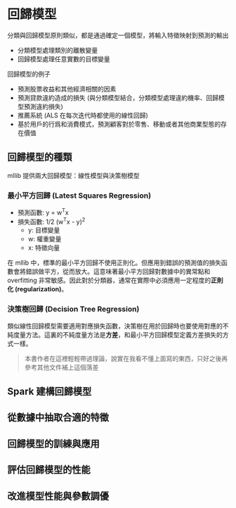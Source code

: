 # 回歸模型

分類與回歸模型原則類似，都是通過確定一個模型，將輸入特徵映射到預測的輸出
- 分類模型處理類別的離散變量
- 回歸模型處理任意實數的目標變量

回歸模型的例子
- 預測股票收益和其他經濟相關的因素
- 預測貸款違約造成的損失 (與分類模型結合，分類模型處理違約機率、回歸模型預測違約損失)
- 推薦系統 (ALS 在每次迭代時都使用的線性回歸)
- 基於用戶的行爲和消費模式，預測顧客對於零售、移動或者其他商業型態的存在價值

## 回歸模型的種類
mllib 提供兩大回歸模型：線性模型與決策樹模型

### 最小平方回歸 (Latest Squares Regression)
- 預測函數: y = w<sup>T</sup>x
- 損失函數: 1/2 (w<sup>T</sup>x - y)<sup>2</sup>
  - y: 目標變量
  - w: 權重變量
  - x: 特徵向量

在 mllib 中，標準的最小平方回歸不使用正則化。但應用到錯誤的預測值的損失函數會將錯誤做平方，從而放大。這意味著最小平方回歸對數據中的異常點和 overfitting 非常敏感。因此對於分類器，通常在實際中必須應用一定程度的**正則化 (regularization)**。

### 決策樹回歸 (Decision Tree Regression)
類似線性回歸模型需要適用對應損失函數，決策樹在用於回歸時也要使用對應的不純度量方法。這裏的不純度量方法是**方差**，和最小平方回歸模型定義方差損失的方式一樣。

> 本書作者在這裡輕輕帶過理論，說實在我看不懂上面寫的東西，只好之後再參考其他文件補上這個落差

## Spark 建構回歸模型

## 從數據中抽取合適的特徵

## 回歸模型的訓練與應用

## 評估回歸模型的性能

## 改進模型性能與參數調優

